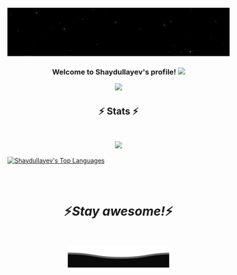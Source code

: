 <p align="center">
  <img src="https://github.com/ulugbekivich/ulugbekivich/blob/main/assets/github.gif" alt="Hi, I'm Shaydullayev 👋">
</p>

<h3 align="center">
    Welcome to Shaydullayev's profile!
    <img src="https://media.giphy.com/media/hvRJCLFzcasrR4ia7z/giphy.gif" width="28">
</h3>

<p align="center">
    <a href="https://github.com/Ulugbekivich/readme-typing-svg">
        <img
                src="https://readme-typing-svg.herokuapp.com/?lines=DotNet%20Developer;Always%20learning%20new%20things&center=true&width=380&height=45"></a>
</p>

<h2 align="center">⚡ Stats ⚡</h2>

<br>
<p align="center" >
  <a href="https://github.com/ulugbekivich/github-readme-stats"> 
      <img  src="https://github-readme-stats.vercel.app/api?username=ulugbekivich&&show_icons=true&theme=dark&border=61dafb&hide_border=true"/>
  </a>
</p>

<p>
  <a align="center" href="https://denvercoder1-github-readme-stats.vercel.app/api/top-langs/?username=ulugbekivich&langs_count=8&layout=compact&theme=dark&hide_border=true&bg_color=1F222E&title_color=F85D7F&icon_color=F8D866">
    <img alt="Shaydullayev's Top Languages" align="center" src="https://denvercoder1-github-readme-stats.vercel.app/api/top-langs/?username=ulugbekivich&langs_count=8&layout=compact&theme=dark&hide_border=true&bg_color=1F222E&title_color=F85D7F&icon_color=F8D866" /></a>
</p>

<br>
<br>
<h1 align='center'>⚡️<i>Stay awesome!</i>⚡️</h1>
<br>
<p align="center">
        <img src="https://github.com/ulugbekivich/ulugbekivich/blob/main/assets/Bottom.svg" alt="Github Stats" />
</p>
